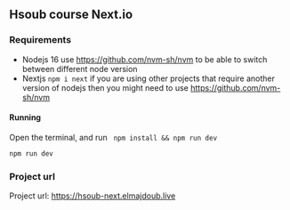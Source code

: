 ## Hsoub course Next.io

### Requirements

- Nodejs 16 use https://github.com/nvm-sh/nvm to be able to switch between different node version
- Nextjs `npm i next`
if you are using other projects that require another version of nodejs then you might need to use https://github.com/nvm-sh/nvm

#### Running

Open the terminal, and run
` npm install && npm run dev`

```sh
npm run dev
```
### Project url

Project url: https://hsoub-next.elmajdoub.live
